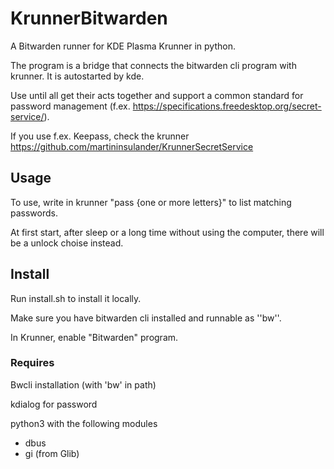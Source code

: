 
# KrunnerBitwarden

A Bitwarden runner for KDE Plasma Krunner in python.

The program is a bridge that connects the bitwarden cli program with krunner.
It is autostarted by kde.

Use until all get their acts together and support a common standard for
password management (f.ex. https://specifications.freedesktop.org/secret-service/).

If you use f.ex. Keepass, check the krunner
https://github.com/martininsulander/KrunnerSecretService

## Usage
To use, write in krunner "pass {one or more letters}" to 
list matching passwords.

At first start, after sleep or a long time without using
the computer, there will be a unlock choise instead.

## Install
Run install.sh to install it locally.

Make sure you have bitwarden cli installed and runnable as ''bw''.

In Krunner, enable "Bitwarden" program.

### Requires

Bwcli installation (with 'bw' in path)

kdialog for password

python3 with the following modules

* dbus
* gi (from Glib)

